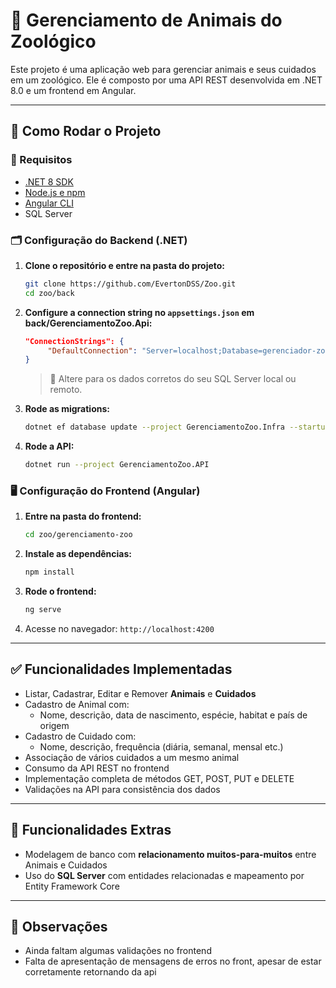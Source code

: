 # 🦁 Gerenciamento de Animais do Zoológico

Este projeto é uma aplicação web para gerenciar animais e seus cuidados em um zoológico. Ele é composto por uma API REST desenvolvida em .NET 8.0 e um frontend em Angular.

---

## 🚀 Como Rodar o Projeto

### 🔧 Requisitos

- [.NET 8 SDK](https://dotnet.microsoft.com/download)
- [Node.js e npm](https://nodejs.org/)
- [Angular CLI](https://angular.io/cli)
- SQL Server

### 🗂️ Configuração do Backend (.NET)

1. **Clone o repositório e entre na pasta do projeto:**
   ```bash
   git clone https://github.com/EvertonDSS/Zoo.git
   cd zoo/back
   ```

2. **Configure a connection string no `appsettings.json` em back/GerenciamentoZoo.Api:**
   ```json
   "ConnectionStrings": {
        "DefaultConnection": "Server=localhost;Database=gerenciador-zoo;User Id=<usuario>;Password=<senha>;TrustServerCertificate=true;Encrypt=True"
   }
   ```
   > 🔁 Altere para os dados corretos do seu SQL Server local ou remoto.

3. **Rode as migrations:**
   ```bash
   dotnet ef database update --project GerenciamentoZoo.Infra --startup-project GerenciamentoZoo.API
   ```

4. **Rode a API:**
   ```bash
   dotnet run --project GerenciamentoZoo.API
   ```

### 🖥️ Configuração do Frontend (Angular)

1. **Entre na pasta do frontend:**
   ```bash
   cd zoo/gerenciamento-zoo
   ```

2. **Instale as dependências:**
   ```bash
   npm install
   ```

3. **Rode o frontend:**
   ```bash
   ng serve
   ```

4. Acesse no navegador: `http://localhost:4200`

---

## ✅ Funcionalidades Implementadas

- Listar, Cadastrar, Editar e Remover **Animais** e **Cuidados**
- Cadastro de Animal com:
  - Nome, descrição, data de nascimento, espécie, habitat e país de origem
- Cadastro de Cuidado com:
  - Nome, descrição, frequência (diária, semanal, mensal etc.)
- Associação de vários cuidados a um mesmo animal
- Consumo da API REST no frontend
- Implementação completa de métodos GET, POST, PUT e DELETE
- Validações na API para consistência dos dados

---

## 🌟 Funcionalidades Extras

- Modelagem de banco com **relacionamento muitos-para-muitos** entre Animais e Cuidados
- Uso do **SQL Server** com entidades relacionadas e mapeamento por Entity Framework Core

---

## 📌 Observações

- Ainda faltam algumas validações no frontend
- Falta de apresentação de mensagens de erros no front, apesar de estar corretamente retornando da api
